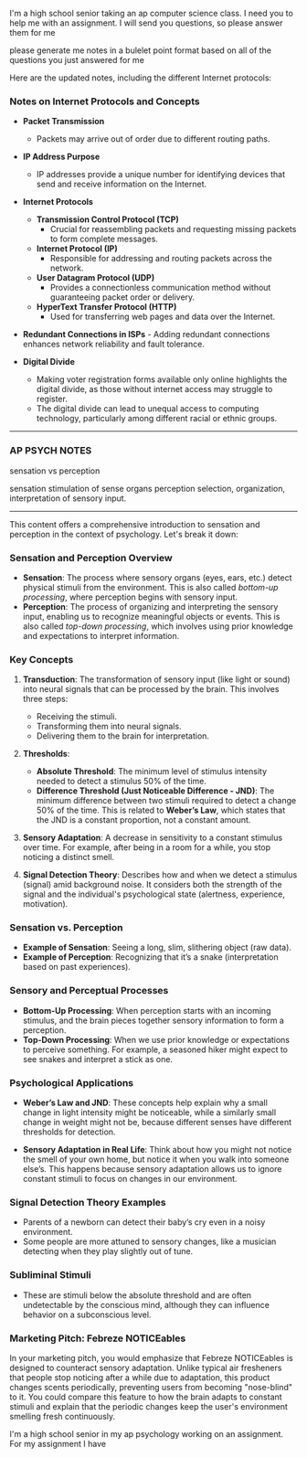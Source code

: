 I'm a high school senior taking an ap computer science class. I need you to help me with an assignment. I will send you questions, so please answer them for me



please generate me notes in a bulelet point format based on all of the questions you just answered for me


Here are the updated notes, including the different Internet protocols:

### Notes on Internet Protocols and Concepts

- **Packet Transmission**
  - Packets may arrive out of order due to different routing paths.

- **IP Address Purpose**
  - IP addresses provide a unique number for identifying devices that send and receive information on the Internet.

- **Internet Protocols**
  - **Transmission Control Protocol (TCP)**
    - Crucial for reassembling packets and requesting missing packets to form complete messages.
  - **Internet Protocol (IP)**
    - Responsible for addressing and routing packets across the network.
  - **User Datagram Protocol (UDP)**
    - Provides a connectionless communication method without guaranteeing packet order or delivery.
  - **HyperText Transfer Protocol (HTTP)**
    - Used for transferring web pages and data over the Internet.

- **Redundant Connections in ISPs**
	  - Adding redundant connections enhances network reliability and fault tolerance.

- **Digital Divide**
  - Making voter registration forms available only online highlights the digital divide, as those without internet access may struggle to register.
  - The digital divide can lead to unequal access to computing technology, particularly among different racial or ethnic groups.


---

### AP PSYCH NOTES

sensation vs perception

sensation
	stimulation of sense organs
perception
	selection, organization, interpretation of sensory input.



---


This content offers a comprehensive introduction to sensation and perception in the context of psychology. Let's break it down:

### Sensation and Perception Overview
- **Sensation**: The process where sensory organs (eyes, ears, etc.) detect physical stimuli from the environment. This is also called *bottom-up processing*, where perception begins with sensory input.
- **Perception**: The process of organizing and interpreting the sensory input, enabling us to recognize meaningful objects or events. This is also called *top-down processing*, which involves using prior knowledge and expectations to interpret information.

### Key Concepts
1. **Transduction**: The transformation of sensory input (like light or sound) into neural signals that can be processed by the brain. This involves three steps: 
   - Receiving the stimuli.
   - Transforming them into neural signals.
   - Delivering them to the brain for interpretation.

2. **Thresholds**:
   - **Absolute Threshold**: The minimum level of stimulus intensity needed to detect a stimulus 50% of the time.
   - **Difference Threshold (Just Noticeable Difference - JND)**: The minimum difference between two stimuli required to detect a change 50% of the time. This is related to **Weber’s Law**, which states that the JND is a constant proportion, not a constant amount.

3. **Sensory Adaptation**: A decrease in sensitivity to a constant stimulus over time. For example, after being in a room for a while, you stop noticing a distinct smell.

4. **Signal Detection Theory**: Describes how and when we detect a stimulus (signal) amid background noise. It considers both the strength of the signal and the individual's psychological state (alertness, experience, motivation).

### Sensation vs. Perception
- **Example of Sensation**: Seeing a long, slim, slithering object (raw data).
- **Example of Perception**: Recognizing that it’s a snake (interpretation based on past experiences).

### Sensory and Perceptual Processes
- **Bottom-Up Processing**: When perception starts with an incoming stimulus, and the brain pieces together sensory information to form a perception.
- **Top-Down Processing**: When we use prior knowledge or expectations to perceive something. For example, a seasoned hiker might expect to see snakes and interpret a stick as one.

### Psychological Applications
- **Weber’s Law and JND**: These concepts help explain why a small change in light intensity might be noticeable, while a similarly small change in weight might not be, because different senses have different thresholds for detection.
  
- **Sensory Adaptation in Real Life**: Think about how you might not notice the smell of your own home, but notice it when you walk into someone else’s. This happens because sensory adaptation allows us to ignore constant stimuli to focus on changes in our environment.

### Signal Detection Theory Examples
- Parents of a newborn can detect their baby’s cry even in a noisy environment.
- Some people are more attuned to sensory changes, like a musician detecting when they play slightly out of tune.

### Subliminal Stimuli
- These are stimuli below the absolute threshold and are often undetectable by the conscious mind, although they can influence behavior on a subconscious level.

### Marketing Pitch: Febreze NOTICEables
In your marketing pitch, you would emphasize that Febreze NOTICEables is designed to counteract sensory adaptation. Unlike typical air fresheners that people stop noticing after a while due to adaptation, this product changes scents periodically, preventing users from becoming "nose-blind" to it. You could compare this feature to how the brain adapts to constant stimuli and explain that the periodic changes keep the user's environment smelling fresh continuously.






I'm a high school senior in my ap psychology working on an assignment. For my assignment I have 

 